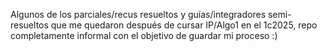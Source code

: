 Algunos de los parciales/recus resueltos y guías/integradores semi-resueltos que me quedaron después de cursar IP/Algo1 en el 1c2025, repo completamente informal con el objetivo de guardar mi proceso :)
